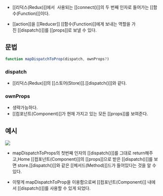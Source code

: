 - [[리덕스(Redux)]]에서  사용되는 [[connect()]]의 두 번째 인자로 들어가는 [[함수(Function)]]이다.

- [[action]]을 [[Reducer]] [[함수(Function)]]에게 보내는 역할을 가진 [[dispatch()]]를 [[props]]로 보낼 수 있다.


## 문법

```jsx
function mapDispatchToProp(dispatch, ownProps?)
```


### dispatch

- [[리덕스(Redux)]]의 [[스토어(Store)]].[[dispatch()]]와 같다.
### ownProps

- 생략가능하다.
- [[컴포넌트(Component)]]가 현재 가지고 있는 모든 [[props]]를 보여준다.


## 예시

![](https://velog.velcdn.com/images%2Fiamhayoung%2Fpost%2Fd2636db7-fa60-419d-9a26-606e73d74125%2Fimage.png)

- mapDispatchToProps의 첫번째 인자의 [[dispatch()]]를 그대로 return해주고,Home [[컴포넌트(Component)]]의 [[props]]으로 받은 [[dispatch()]]를 보면 store.[[dispatch()]]와 같은 [[메서드(Method)]]드가 들어있다는 것을 알 수 있다.

- 이렇게 mapDispatchToProp을 이용함으로써 [[컴포넌트(Component)]] 내에서 [[dispatch()]]를 사용할 수 있게 되었다.